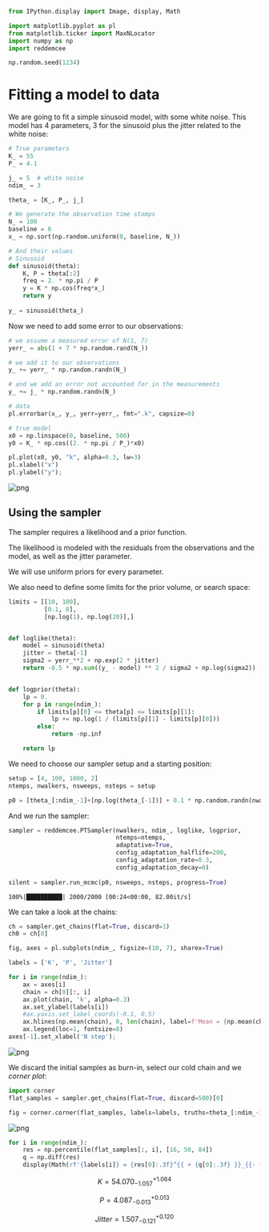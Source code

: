 ```python
from IPython.display import Image, display, Math

import matplotlib.pyplot as pl
from matplotlib.ticker import MaxNLocator
import numpy as np
import reddemcee

np.random.seed(1234)
```

# Fitting a model to data
We are going to fit a simple sinusoid model, with some white noise. This model has 4 parameters, 3 for the sinusoid plus the jitter related to the white noise:


```python
# True parameters
K_ = 55
P_ = 4.1

j_ = 5  # white noise
ndim_ = 3

theta_ = [K_, P_, j_]

# We generate the observation time stamps
N_ = 100
baseline = 6
x_ = np.sort(np.random.uniform(0, baseline, N_))

# And their values
# Sinusoid
def sinusoid(theta):
    K, P = theta[:2]
    freq = 2. * np.pi / P
    y = K * np.cos(freq*x_)
    return y
    
y_ = sinusoid(theta_)
```

Now we need to add some error to our observations:


```python
# we assume a measured error of N(1, 7)
yerr_ = abs(1 + 7 * np.random.rand(N_))

# we add it to our observations
y_ += yerr_ * np.random.randn(N_)

# and we add an error not accounted for in the measurements
y_ += j_ * np.random.randn(N_)
```


```python
# data
pl.errorbar(x_, y_, yerr=yerr_, fmt=".k", capsize=0)

# true model
x0 = np.linspace(0, baseline, 500)
y0 = K_ * np.cos((2. * np.pi / P_)*x0)

pl.plot(x0, y0, "k", alpha=0.3, lw=3)
pl.xlabel("x")
pl.ylabel("y");
```


    
![png](output_5_0.png)
    


## Using the sampler
The sampler requires a likelihood and a prior function.

The likelihood is modeled with the residuals from the observations and the model, as well as the jitter parameter.

We will use uniform priors for every parameter.

We also need to define some limits for the prior volume, or search space:


```python
limits = [[10, 100],
          [0.1, 8],
          [np.log(1), np.log(20)],]


def loglike(theta):
    model = sinusoid(theta)
    jitter = theta[-1]
    sigma2 = yerr_**2 + np.exp(2 * jitter)
    return -0.5 * np.sum((y_ - model) ** 2 / sigma2 + np.log(sigma2)) - 0.5 * np.log(2*np.pi) * N_


def logprior(theta):
    lp = 0.
    for p in range(ndim_):
        if limits[p][0] <= theta[p] <= limits[p][1]:
            lp += np.log(1 / (limits[p][1] - limits[p][0]))
        else:
            return -np.inf

    return lp
```

We need to choose our sampler setup and a starting position:


```python
setup = [4, 100, 1000, 2]
ntemps, nwalkers, nsweeps, nsteps = setup
```


```python
p0 = [theta_[:ndim_-1]+[np.log(theta_[-1])] + 0.1 * np.random.randn(nwalkers, ndim_) for t in range(ntemps)]
```

And we run the sampler:


```python
sampler = reddemcee.PTSampler(nwalkers, ndim_, loglike, logprior,
                              ntemps=ntemps,
                              adaptative=True,
                              config_adaptation_halflife=200,
                              config_adaptation_rate=0.3,
                              config_adaptation_decay=0)
    
silent = sampler.run_mcmc(p0, nsweeps, nsteps, progress=True)
```

    100%|██████████| 2000/2000 [00:24<00:00, 82.00it/s]


We can take a look at the chains:


```python
ch = sampler.get_chains(flat=True, discard=1)
ch0 = ch[0]
```


```python
fig, axes = pl.subplots(ndim_, figsize=(10, 7), sharex=True)

labels = ['K', 'P', 'Jitter']

for i in range(ndim_):
    ax = axes[i]
    chain = ch[0][:, i]
    ax.plot(chain, 'k', alpha=0.3)
    ax.set_ylabel(labels[i])
    #ax.yaxis.set_label_coords(-0.1, 0.5)
    ax.hlines(np.mean(chain), 0, len(chain), label=f'Mean = {np.mean(chain):.2f}', ls='--')
    ax.legend(loc=1, fontsize=8)
axes[-1].set_xlabel('N step');

```


    
![png](output_15_0.png)
    


We discard the initial samples as burn-in, select our cold chain and we *corner plot*:


```python
import corner
flat_samples = sampler.get_chains(flat=True, discard=500)[0]
```


```python
fig = corner.corner(flat_samples, labels=labels, truths=theta_[:ndim_-1]+[np.log(theta_[-1])])
```


    
![png](output_18_0.png)
    



```python
for i in range(ndim_):
    res = np.percentile(flat_samples[:, i], [16, 50, 84])
    q = np.diff(res)
    display(Math(rf'{labels[i]} = {res[0]:.3f}^{{ + {q[0]:.3f} }}_{{- {q[1]:.3f} }}'))
```


$$ K = 54.070^{ + 1.064 }_{- 1.057 } $$



$$ P = 4.087^{ + 0.013 }_{- 0.013 } $$



$$ Jitter = 1.507^{ + 0.120 }_{- 0.121 } $$

